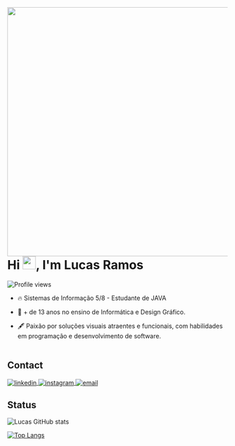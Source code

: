 <img align="right" height="570em" src="https://raw.githubusercontent.com/gist/luksrammos/e3bcc974a45a7b7934e31d1d7acd8178/raw/9b521734f3e1cbdd91fc77b689602e115d8aab33/githubcard.svg"/>
<h1 align="left">Hi <img src="https://raw.githubusercontent.com/kaueMarques/kaueMarques/master/hi.gif" height="30px">, I'm Lucas Ramos</h1>
<p align="left"> <img src="https://komarev.com/ghpvc/?username=luksrammos&color=yellow" alt="Profile views" /> </p>

- 🔥 Sistemas de Informação 5/8 - Estudante de JAVA 

- 🔭 + de 13 anos no ensino de Informática e Design Gráfico.

- 🖋️ Paixão por soluções visuais atraentes e funcionais, com habilidades em programação e desenvolvimento de software.
<br><br>
## Contact

<a href="https://linkedin.com/in/lucasrammos" target="_blank">
  <img align="center" src="https://img.shields.io/badge/-lucasrammos-05122A?style=flat&logo=linkedin" alt="linkedin"/>
</a>
<a href="https://instagram.com/luksrammos" target="_blank">
 <img align="center" src="https://img.shields.io/badge/-luksrammos-05122A?style=flat&logo=instagram" alt="instagram"/>
</a>
<a href="https://instagram.com/luksrammos" target="_blank">
 <img align="center" src="https://img.shields.io/badge/-lucas.rsilva32@gmail.com-05122A?style=flat&logo=gmail" alt="email"/>
</a>
</p>

## Status

![Lucas GitHub stats](https://github-readme-stats.vercel.app/api?username=luksrammos&show_icons=true&theme=radical)

[![Top Langs](https://github-readme-stats.vercel.app/api/top-langs/?username=luksrammos&hide_progress=true)](https://github.com/luksrammos/github-readme-stats)

<!--
